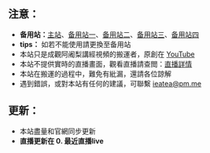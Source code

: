 ## 注意：

- **备用站：**[主站](https://www.zentea.cc)、[备用站一](https://v.zentea.cc)、[备用站二](https://zentea.cc)、[备用站三](https://tv.zentea.cc)、[备用站四](http://vd.zentea.cc:5244)
- **tips：** 如若不能使用請更換至备用站
- 本站只是成觀阿阇梨講經視頻的搬運者，原創在 [YouTube](https://www.youtube.com/user/abtempleorg)
- 本站不提供實時的直播畫面，觀看直播請查閲：[直播詳情](https://www.abtemple.org/index.php?route=information/information&information_id=10)
- 本站在搬運的過程中，難免有紕漏，還請各位諒解
- 遇到錯誤，或對本站有任何的建議，可聯繫 <ieatea@pm.me>

## 更新：

- 本站盡量和官網同步更新
- **直播更新在 0. 最近直播live**
